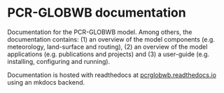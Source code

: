 # PCR-GLOBWB documentation
Documentation for the PCR-GLOBWB model. Among others, the documentation contains: (1) an overview of the model components (e.g. meteorology, land-surface and routing), (2) an overview of the model applications (e.g. publications and projects) and (3) a user-guide (e.g. installing, configuring and running).

Documentation is hosted with readthedocs at [pcrglobwb.readthedocs.io](https://pcrglobwb.readthedocs.io/en/latest/) using an mkdocs backend.